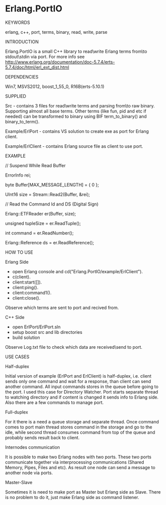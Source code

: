 Erlang.PortIO
=============

 
KEYWORDS

erlang, c++, port, terms, binary, read, write, parse


INTRODUCTION

Erlang.PortIO is a small C++ library to read\write Erlang terms from\to stdout\stdin via port.
For more info see http://www.erlang.org/documentation/doc-5.7.4/erts-5.7.4/doc/html/erl_ext_dist.html


DEPENDENCIES

Win7, MSVS2012, boost_1_55_0, R16B(erts-5.10.1)


SUPPLIED

Src - contains 3 files for read\write terms and parsing from\to raw binary. Supporting almost all base terms.
		Other terms (like fun, pid and etc if needed) can be transformed to binary using BIF term_to_binary() 
		and	binary_to_term().
		
Example/ErlPort - contains VS solution to create exe as port for Erlang client.

Example/ErlClient - contains Erlang source file as client to use port.


EXAMPLE

// Suspend While Read Buffer

ErrorInfo rei;

byte Buffer[MAX_MESSAGE_LENGTH] = { 0 };

UInt16 size = Stream::Read2(Buffer, &rei); 

// Read the Command Id and DS (Digital Sign)

Erlang::ETFReader er(Buffer, size);

unsigned tupleSize = er.ReadTuple();

int command = er.ReadNumber<int>();

Erlang::Reference ds = er.ReadReference();


HOW TO USE

Erlang Side
- open Erlang console and cd("Erlang.PortIO/example/ErlClient").
- c(client).
- client:start([]).
- client:ping().
- client:command1().
- client:close().

Observe which terms are sent to port and recived from.

C++ Side
- open ErlPort/ErlPort.sln
- setup boost src and lib directories
- build solution

Observe Log.txt file to check which data are received\send to port.


USE CASES

Half-duplex

Initial version of example (ErlPort and ErlClient) is half-duplex, i.e. client sends only one command and 
wait for a response, than client can send another command. All input commands stores in the queue before
going to the port.
I used this case for Directory Watcher. Port starts separate thread to watching directory and if content
is changed it sends info to Erlang side. Also there are a few commands to manage port. 

Full-duplex

For it there is a need a queue storage and separate thread. Once command comes to port main thread stores 
command in the storage and go to the idle, while second thread consumes command from top of the queue and
probably sends result back to client.

Internodes communication

It is possible to make two Erlang nodes with two ports. These two ports communicate together via 
interprocessing communications (Shared Memory, Pipes, Files and etc). As result one node can send a message
to another node via ports.

Master-Slave

Sometimes it is need to make port as Master but Erlang side as Slave. There is no problem to do it, just
make Erlang side as command listener.
